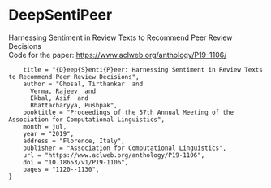 # DeepSentiPeer
Harnessing Sentiment in Review Texts to Recommend Peer Review Decisions<br>
Code for the paper: https://www.aclweb.org/anthology/P19-1106/


```@inproceedings{ghosal-etal-2019-deepsentipeer,
    title = "{D}eep{S}enti{P}eer: Harnessing Sentiment in Review Texts to Recommend Peer Review Decisions",
    author = "Ghosal, Tirthankar  and
      Verma, Rajeev  and
      Ekbal, Asif  and
      Bhattacharyya, Pushpak",
    booktitle = "Proceedings of the 57th Annual Meeting of the Association for Computational Linguistics",
    month = jul,
    year = "2019",
    address = "Florence, Italy",
    publisher = "Association for Computational Linguistics",
    url = "https://www.aclweb.org/anthology/P19-1106",
    doi = "10.18653/v1/P19-1106",
    pages = "1120--1130",
}
